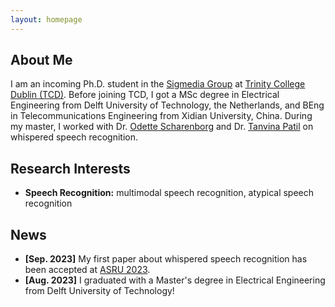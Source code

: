 ```yaml
---
layout: homepage
---
```


## About Me

I am an incoming Ph.D. student in the <a href="https://sigmedia.github.io" target="_blank">Sigmedia Group</a> at <a href="https://www.tcd.ie/" target="_blank">Trinity College Dublin (TCD)</a>. Before joining TCD, I got a MSc degree in Electrical Engineering from Delft University of Technology, the Netherlands, and BEng in Telecommunications Engineering from Xidian University, China. During my master, I worked with Dr. <a href="https://odettescharenborg.wordpress.com/" target="_blank">Odette Scharenborg</a> and Dr. <a href="https://sites.google.com/site/tanvinabpatel/" target="_blank">Tanvina Patil</a> on whispered speech recognition. 

## Research Interests

- **Speech Recognition:** multimodal speech recognition, atypical speech recognition
<!-- - **Machine Learning:** multimodal learning -->

## News

- **[Sep. 2023]** My first paper about whispered speech recognition has been accepted at <a href="http://www.asru2023.org/" target="_blank">ASRU 2023</a>.
- **[Aug. 2023]** I graduated with a Master's degree in Electrical Engineering from Delft University of Technology!



<!-- {% include_relative _includes/publications.md %}

{% include_relative _includes/services.md %} -->

